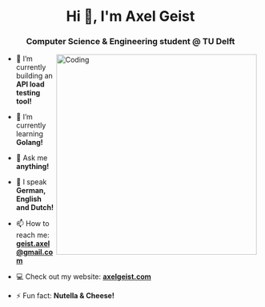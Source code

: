 <h1 align="center">Hi 👋, I'm Axel Geist</h1>
<h3 align="center">Computer Science & Engineering student @ TU Delft</h3>
<img align="right" alt="Coding" width="400" src="https://cdn.dribbble.com/users/1162077/screenshots/3848914/programmer.gif">

- 🔭 I’m currently building an **API load testing tool!**

- 🌱 I’m currently learning **Golang!**

- 💬 Ask me **anything!**

- 👄 I speak **German, English and Dutch!**

- 📫 How to reach me: **geist.axel@gmail.com**

- 💻 Check out my website: **[axelgeist.com](https://axelgeist.com)**

- ⚡ Fun fact: **Nutella & Cheese!**
